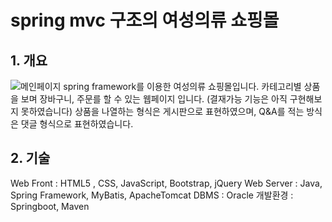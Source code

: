 # spring mvc 구조의 여성의류 쇼핑몰

## 1. 개요

![메인페이지](https://user-images.githubusercontent.com/94607745/157224824-c4a64e13-79d6-4e70-a925-7fdcf030ec90.png)
spring framework를 이용한 여성의류 쇼핑몰입니다. 카테고리별 상품을 보며 장바구니, 주문를 할 수 있는 웹페이지 입니다.
(결재가능 기능은 아직 구현해보지 못하였습니다)
상품을 나열하는 형식은 게시판으로 표현하였으며, Q&A를 적는 방식은 댓글 형식으로 표현하였습니다.

## 2. 기술
Web Front : HTML5 , CSS, JavaScript, Bootstrap, jQuery
Web Server : Java, Spring Framework, MyBatis, ApacheTomcat
DBMS : Oracle
개발환경 : Springboot, Maven

